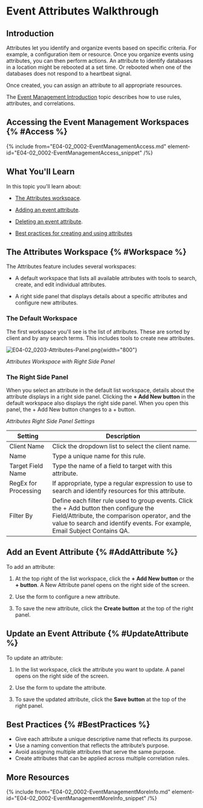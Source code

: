 # Event Attributes Walkthrough

## Introduction

Attributes let you identify and organize events based on specific criteria. For example, a configuration item or resource. Once you organize events using attributes, you can then perform actions. An attribute to identify databases in a location might be rebooted at a set time. Or rebooted when one of the databases does not respond to a heartbeat signal.

Once created, you can assign an attribute to all appropriate resources.

The [Event Management Introduction](E04-02_0002-Event-Mgmnt-Mod-Intro.md) topic describes how to use rules, attributes, and correlations.


## Accessing the Event Management Workspaces {% #Access %}

{% include from="E04-02_0002-EventManagementAccess.md" element-id="E04-02_0002-EventManagementAccess_snippet" /%}

## What You'll Learn

In this topic you'll learn about:

* [The Attributes workspace](#Workspace).

* [Adding an event attribute](#AddAttribute).

* [Deleting an event attribute](#UpdateAttribute).

* [Best practices for creating and using attributes](#BestPractices)

## The Attributes Workspace {% #Workspace %}

The Attributes feature includes several workspaces:

* A default workspace that lists all available attributes with tools to search, create, and edit individual attributes.

* A right side panel that displays details about a specific attributes and configure new attributes.

### The Default Workspace

The first workspace you'll see is the list of attributes. These are sorted by client and by any search terms. This includes tools to create new attributes.

![E04-02_0203-Attributes-Panel.png](E04-02_0203-Attributes-Panel.png){width="800"}

*Attributes Workspace with Right Side Panel*

### The Right Side Panel

When you select an attribute in the default list workspace, details about the attribute displays in a right side panel. Clicking the **+ Add New button** in the default workspace also displays the right side panel. When you open this panel, the + Add New button changes to a + button.


*Attributes Right Side Panel Settings*

| Setting                  | Description                                                                                                                                                                                                            |
|--------------------------|------------------------------------------------------------------------------------------------------------------------------------------------------------------------------------------------------------------------|
| Client Name              | Click the dropdown list to select the client name.                                                                                                                                                                     |
| Name                     | Type a unique name for this rule.                                                                                                                                                                                      |
| Target Field Name                    | Type the name of a field to target with this attribute.                                                                                                    |
| RegEx for Processing    | If appropriate, type a regular expression to use to search and identify resources for this attribute.                                                                                                                                   |
| Filter By                | Define each filter rule used to group events. Click the + Add button then configure the Field/Attribute, the comparison operator, and the value to search and identify events. For example, Email Subject Contains QA. |

## Add an Event Attribute {% #AddAttribute %}

To add an attribute:

1. At the top right of the list workspace, click the **+ Add New button** or the **+ button**. A New Attribute panel opens on the right side of the screen.

2. Use the form to configure a new attribute.

3. To save the new attribute, click the **Create button** at the top of the right panel.


## Update an Event Attribute {% #UpdateAttribute %}

To update an attribute:

1. In the list workspace, click the attribute you want to update. A panel opens on the right side of the screen.

2. Use the form to update the attribute.

3. To save the updated attribute, click the **Save button** at the top of the right panel.


## Best Practices {% #BestPractices %}

* Give each attribute a unique descriptive name that reflects its purpose.
* Use a naming convention that reflects the attribute’s purpose.
* Avoid assigning multiple attributes that serve the same purpose.
* Create attributes that can be applied across multiple correlation rules.

## More Resources

{% include from="E04-02_0002-EventManagementMoreInfo.md" element-id="E04-02_0002-EventManagementMoreInfo_snippet" /%}

